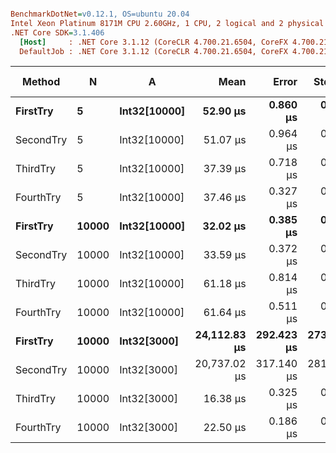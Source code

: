 ``` ini

BenchmarkDotNet=v0.12.1, OS=ubuntu 20.04
Intel Xeon Platinum 8171M CPU 2.60GHz, 1 CPU, 2 logical and 2 physical cores
.NET Core SDK=3.1.406
  [Host]     : .NET Core 3.1.12 (CoreCLR 4.700.21.6504, CoreFX 4.700.21.6905), X64 RyuJIT
  DefaultJob : .NET Core 3.1.12 (CoreCLR 4.700.21.6504, CoreFX 4.700.21.6905), X64 RyuJIT


```
|    Method |     N |            A |         Mean |      Error |     StdDev |  Gen 0 |  Gen 1 | Gen 2 | Allocated |
|---------- |------ |------------- |-------------:|-----------:|-----------:|-------:|-------:|------:|----------:|
|  **FirstTry** |     **5** | **Int32[10000]** |     **52.90 μs** |   **0.860 μs** |   **0.804 μs** |      **-** |      **-** |     **-** |      **49 B** |
| SecondTry |     5 | Int32[10000] |     51.07 μs |   0.964 μs |   0.990 μs |      - |      - |     - |      48 B |
|  ThirdTry |     5 | Int32[10000] |     37.39 μs |   0.718 μs |   0.827 μs |      - |      - |     - |      48 B |
| FourthTry |     5 | Int32[10000] |     37.46 μs |   0.327 μs |   0.273 μs |      - |      - |     - |      48 B |
|  **FirstTry** | **10000** | **Int32[10000]** |     **32.02 μs** |   **0.385 μs** |   **0.360 μs** | **2.0752** | **0.2441** |     **-** |   **40024 B** |
| SecondTry | 10000 | Int32[10000] |     33.59 μs |   0.372 μs |   0.348 μs | 2.0752 | 0.2441 |     - |   40025 B |
|  ThirdTry | 10000 | Int32[10000] |     61.18 μs |   0.814 μs |   0.762 μs | 2.0752 | 0.2441 |     - |   40024 B |
| FourthTry | 10000 | Int32[10000] |     61.64 μs |   0.511 μs |   0.453 μs | 2.0752 | 0.2441 |     - |   40025 B |
|  **FirstTry** | **10000** |  **Int32[3000]** | **24,112.83 μs** | **292.423 μs** | **273.533 μs** |      **-** |      **-** |     **-** |   **40026 B** |
| SecondTry | 10000 |  Int32[3000] | 20,737.02 μs | 317.140 μs | 281.136 μs |      - |      - |     - |   40298 B |
|  ThirdTry | 10000 |  Int32[3000] |     16.38 μs |   0.325 μs |   0.423 μs | 2.1057 | 0.2441 |     - |   40024 B |
| FourthTry | 10000 |  Int32[3000] |     22.50 μs |   0.186 μs |   0.174 μs | 2.1057 | 0.2441 |     - |   40024 B |
